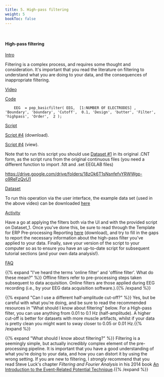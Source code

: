 ```yaml
---
title: 5. High-pass filtering
weight: 5
bookToc: false
---
```

<br>

#### High-pass filtering


<u> Intro</u>

Filtering is a complex process, and requires some thought and consideration. It's important that you read the literature on filtering to understand what you are doing to your data, and the consequences of inappropriate filtering.

<u> Video</u>

<u> Code</u>

        EEG  = pop_basicfilter( EEG,  [1:NUMBER OF ELECTRODES] , 'Boundary', 'boundary', 'Cutoff',  0.1, 'Design', 'butter', 'Filter', 'highpass', 'Order',  2 ); 

<u> Script</u>

 [Script #4](/erp/files/script_4.zip) (download).

 [Script #4](/erp/files/script_4.m) (view).

Note that to run this script you should use [Dataset #1](https://drive.google.com/file/d/1PrkYNwCbJSERRryMGRtxWLM2BZLa4OmU/view?usp=share_link) in its original .CNT form, as the script runs from the original continuous files (you need a different function to import .fdt and .set EEGLAB files)

https://drive.google.com/drive/folders/18zOk6T1sNsnfefvYRWWgp-o9ReFzQvU1

<u> Dataset</u>

To run this operation via the user interface, the example data set (used in the above video) can be downloaded [here](https://drive.google.com/drive/folders/1d8RjgSe1gE97YVfmTB5wQbbsxlYkYgW1)

<u> Activity</u>

Have a go at applying the filters both via the UI and with the provided script on Dataset_1. Once you've done this, be sure to read through the Template for ERP Pre-processing Reporting [here](https://j-lewen.github.io/erp/docs/table-of-contents/researcher_resource/) (download), and try to fill in the gaps to report the necessary information about the high-pass filter you've applied to your data. Finally, save your version of the script to your computer so as to ensure you have an up-to-date script for subsequent tutorial sections (and your own data analysis!).

<u>FAQ</u>

{{% expand "I've heard the terms 'online filter' and 'offline filter'. What do these mean?" %}}
Offline filters refer to pre-processing steps taken subsequent to data acquisition. Online filters are those applied during EEG recording (i.e., by your EEG data acquisition software.).{{% /expand %}}

{{% expand "Can I use a different half-amplitude cut-off?" %}}
Yes, but be careful with what you're doing, and be sure to read the recommended resources in "What should I know about filtering" below. For a High-pass filter, you can use anything from 0.01 to 0.1 Hz (half-amplitude). A higher cut-off is better for datasets with more muscle artifacts, whilst if your data is pretty clean you might want to sway closer to 0.05 or 0.01 Hz.{{% /expand %}}

{{% expand "What should I know about filtering?" %}}
Filtering is a seemingly simple, but actually incredibly complex element of the pre-processing pipeline. It is important that you have a good understanding of what you're doing to your data, and how you can distort it by using the wrong setting. If you are new to filtering, I *strongly* recommend that you read Steve Luck's chapter *Filtering and Fourier Analysis* in his 2014 book [An Introduction to the Event-Related Potential Technique](https://mitpress.mit.edu/9780262525855/an-introduction-to-the-event-related-potential-technique/).{{% /expand %}}